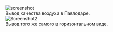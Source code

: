 ![screenshot](https://user-images.githubusercontent.com/90903338/206244279-4ab0eeb6-652a-4c6b-8336-2668e1b3767e.png) <br>
Вывод качества воздуха в Павлодаре. <br>
![Screenshot2](https://user-images.githubusercontent.com/90903338/206244420-9478e0bf-a730-4bc8-a6b1-18101b6c2694.png) <br>
Вывод того же самого в горизонтальном виде.
